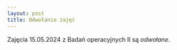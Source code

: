 ```yaml
---
layout: post
title: Odwołanie zajęć 
---
```

Zajęcia 15.05.2024 z Badań operacyjnych II są _odwołane_.
